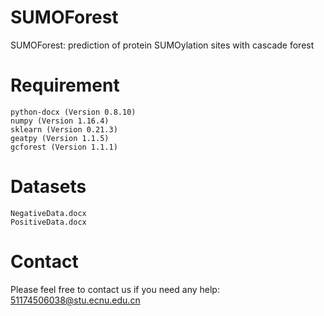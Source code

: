 SUMOForest
=========
SUMOForest: prediction of protein SUMOylation sites with cascade forest

Requirement
=========
    python-docx (Version 0.8.10)
    numpy (Version 1.16.4)
    sklearn (Version 0.21.3)
    geatpy (Version 1.1.5)
    gcforest (Version 1.1.1)

Datasets
=========
    NegativeData.docx
    PositiveData.docx

Contact
=========
Please feel free to contact us if you need any help: 51174506038@stu.ecnu.edu.cn
